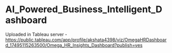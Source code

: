 # AI_Powered_Business_Intelligent_Dashboard
Uploaded in Tableau server - https://public.tableau.com/app/profile/akshata4398/viz/OmegaHRDashboard_17495115263500/Omega_HR_Insights_Dashboard?publish=yes
